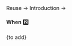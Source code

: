 <link rel="stylesheet" href="{{baseUrl}}/css/textbook.css">

<div class="website-content">

<div id="path">Reuse &rarr; Introduction &rarr;</div>

<div id="title">

#### When :two:

</div>

<div id="body">

{to add}

</div>

<div id="extras">

<include src="exercises.md" />

</div>

</div>
